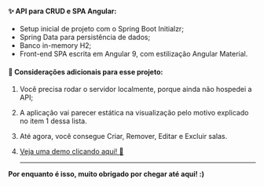 #### ✨ API para CRUD e SPA Angular:

- Setup inicial de projeto com o Spring Boot Initialzr;
- Spring Data para persistência de dados;
- Banco in-memory H2;
- Front-end SPA escrita em Angular 9, com estilização Angular Material.

#### 🚧 Considerações adicionais para esse projeto:

1. Você precisa rodar o servidor localmente, porque ainda não hospedei a API;

2. A aplicação vai parecer estática na visualização pelo motivo explicado no item 1 dessa lista.

3. Até agora, você consegue Criar, Remover, Editar e Excluir salas. 

4. [Veja uma demo clicando aqui! 🎉]()

   

   ------

   

**Por enquanto é isso, muito obrigado por chegar até aqui! :)**  

